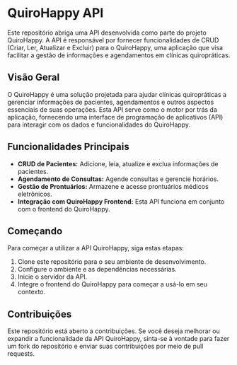 # QuiroHappy API

Este repositório abriga uma API desenvolvida como parte do projeto QuiroHappy. A API é responsável por fornecer funcionalidades de CRUD (Criar, Ler, Atualizar e Excluir) para o QuiroHappy, uma aplicação que visa facilitar a gestão de informações e agendamentos em clínicas quiropráticas.

## Visão Geral

O QuiroHappy é uma solução projetada para ajudar clínicas quiropráticas a gerenciar informações de pacientes, agendamentos e outros aspectos essenciais de suas operações. Esta API serve como o motor por trás da aplicação, fornecendo uma interface de programação de aplicativos (API) para interagir com os dados e funcionalidades do QuiroHappy.

## Funcionalidades Principais

- **CRUD de Pacientes:** Adicione, leia, atualize e exclua informações de pacientes.
- **Agendamento de Consultas:** Agende consultas e gerencie horários.
- **Gestão de Prontuários:** Armazene e acesse prontuários médicos eletrônicos.
- **Integração com QuiroHappy Frontend:** Esta API funciona em conjunto com o frontend do QuiroHappy.

## Começando

Para começar a utilizar a API QuiroHappy, siga estas etapas:

1. Clone este repositório para o seu ambiente de desenvolvimento.
2. Configure o ambiente e as dependências necessárias.
3. Inicie o servidor da API.
4. Integre o frontend do QuiroHappy para começar a usá-lo em seu contexto.

## Contribuições

Este repositório está aberto a contribuições. Se você deseja melhorar ou expandir a funcionalidade da API QuiroHappy, sinta-se à vontade para fazer um fork do repositório e enviar suas contribuições por meio de pull requests.
